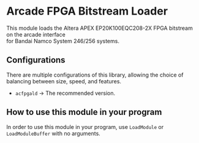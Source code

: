 # Arcade FPGA Bitstream Loader

This module loads the Altera APEX EP20K100EQC208-2X FPGA bitstream \
on the arcade interface \
for Bandai Namco System 246/256 systems.  

## Configurations

There are multiple configurations of this library, allowing the choice of
balancing between size, speed, and features.

*   `acfpgald` -> The recommended version.

## How to use this module in your program

In order to use this module in your program, use `LoadModule` or \
`LoadModuleBuffer` with no arguments.
